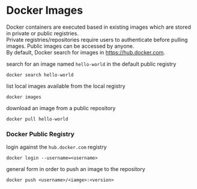 # Docker Images
Docker containers are executed based in existing images which are stored in private or public registries. </br>
Private registries/repositories require users to authenticate before pulling images. Public images can be accessed by anyone. </br>
By default, Docker search for images in https://hub.docker.com. </br>

search for an image named `hello-world` in the default public registry

    docker search hello-world

list local images available from the local registry

    docker images

download an image from a public repository

    docker pull hello-world


### Docker Public Registry

login against the `hub.docker.com` registry

    docker login --username=<username>

general form in order to push an image to the repository

    docker push <username>/<iamge>:<version>



